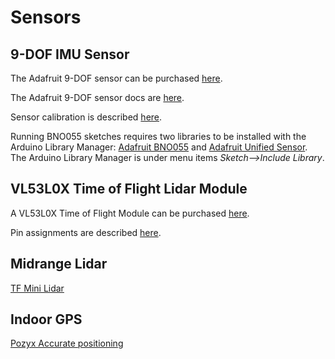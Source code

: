 # Sensors

## 9-DOF IMU Sensor 

The Adafruit 9-DOF sensor can be purchased [here](https://www.adafruit.com/products/2472).

The Adafruit 9-DOF sensor docs are [here](https://learn.adafruit.com/adafruit-bno055-absolute-orientation-sensor).

Sensor calibration is described [here](https://learn.adafruit.com/bno055-absolute-orientation-sensor-with-raspberry-pi-and-beaglebone-black/webgl-example?embeds=allow#sensor-calibration).

Running BNO055 sketches requires two libraries to be installed with 
the Arduino Library Manager: [Adafruit BNO055](https://github.com/adafruit/Adafruit_BNO055) 
and [Adafruit Unified Sensor](https://github.com/adafruit/Adafruit_Sensor).
The Arduino Library Manager is under menu items *Sketch\-\-\>Include Library*.

## VL53L0X Time of Flight Lidar Module 

A VL53L0X Time of Flight Module can be purchased [here](https://www.tindie.com/products/blkbox/vl53l0x-module-with-protective-case/).

Pin assignments are described [here](https://d3s5r33r268y59.cloudfront.net/51533/products/thumbs/2016-08-24T14:48:27.756Z-bb-vl53l0xm1_1-大的.jpg.2560x2560_q85.jpg).

## Midrange Lidar
[TF Mini Lidar](https://www.seeedstudio.com/Seeedstudio-Grove-TF-Mini-LiDAR-p-2996.html)

## Indoor GPS
[Pozyx Accurate positioning](https://www.pozyx.io)

